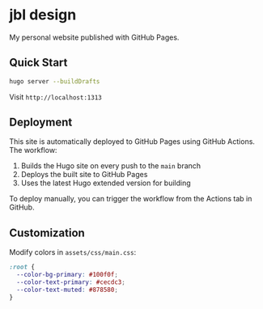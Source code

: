 # jbl design

My personal website published with GitHub Pages.

## Quick Start

```bash
hugo server --buildDrafts
```

Visit `http://localhost:1313`

## Deployment

This site is automatically deployed to GitHub Pages using GitHub Actions. The workflow:

1. Builds the Hugo site on every push to the `main` branch
2. Deploys the built site to GitHub Pages
3. Uses the latest Hugo extended version for building

To deploy manually, you can trigger the workflow from the Actions tab in GitHub.

## Customization

Modify colors in `assets/css/main.css`:

```css
:root {
  --color-bg-primary: #100f0f;
  --color-text-primary: #cecdc3;
  --color-text-muted: #878580;
}
```